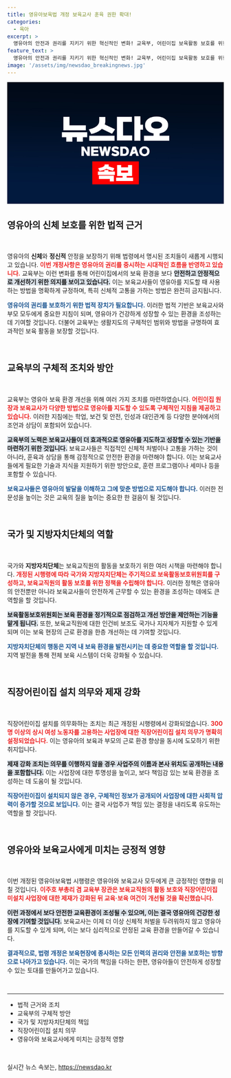 ```yaml
---
title: 영유아보육법 개정 보육교사 훈육 권한 확대!
categories:
  - 육아
excerpt: >
  영유아의 안전과 권리를 지키기 위한 혁신적인 변화! 교육부, 어린이집 보육활동 보호를 위한 법령 개정. 신체적 고통 방지 조항 신설과 직장어린이집 의무 강화로 교육·보육 환경이 개선됩니다. 클릭해서 더 알아보세요!
feature_text: >
  영유아의 안전과 권리를 지키기 위한 혁신적인 변화! 교육부, 어린이집 보육활동 보호를 위한 법령 개정. 신체적 고통 방지 조항 신설과 직장어린이집 의무 강화로 교육·보육 환경이 개선됩니다. 클릭해서 더 알아보세요!
image: '/assets/img/newsdao_breakingnews.jpg'
---
```


<p><img src="/assets/img/newsdao_breakingnews.jpg" alt="firstkoreanews 속보" /></p>

<h2 data-ke-size="size26">영유아의 신체 보호를 위한 법적 근거</h2>

<p data-ke-size="size16">&nbsp;</p>

<p>영유아의 <b>신체</b>와 <b>정신적</b> 안정을 보장하기 위해 법령에서 명시된 조치들이 새롭게 시행되고 있습니다. <b><span style="color: #ee2323;">이번 개정사항은 영유아의 권리를 중시하는 시대적인 흐름을 반영하고 있습니다.</span></b> 교육부는 이런 변화를 통해 어린이집에서의 보육 환경을 보다 <b><span style="background-color: #21538527;">안전하고 안정적으로 개선하기 위한 의지를 보이고 있습니다.</span></b> 이는 보육교사들이 영유아를 지도할 때 사용하는 방법을 명확하게 규정하며, 특히 신체적 고통을 가하는 방법은 완전히 금지됩니다. </p>

<p><b><span style="color: #1a5490;">영유아의 권리를 보호하기 위한 법적 장치가 필요합니다.</span></b> 이러한 법적 기반은 보육교사와 부모 모두에게 중요한 지침이 되며, 영유아가 건강하게 성장할 수 있는 환경을 조성하는 데 기여할 것입니다. 더불어 교육부는 생활지도의 구체적인 범위와 방법을 규명하여 효과적인 보육 활동을 보장할 것입니다.</p>

<p data-ke-size="size16">&nbsp;</p>

<h2 data-ke-size="size26">교육부의 구체적 조치와 방안</h2>

<p data-ke-size="size16">&nbsp;</p>

<p>교육부는 영유아 보육 환경 개선을 위해 여러 가지 조치를 마련하였습니다. <b><span style="color: #ee2323;">어린이집 원장과 보육교사가 다양한 방법으로 영유아를 지도할 수 있도록 구체적인 지침을 제공하고 있습니다.</span></b> 이러한 지침에는 학업, 보건 및 안전, 인성과 대인관계 등 다양한 분야에서의 조언과 상담이 포함되어 있습니다. </p>

<p><b><span style="background-color: #21538527;">교육부의 노력은 보육교사들이 더 효과적으로 영유아를 지도하고 성장할 수 있는 기반을 마련하기 위한 것입니다.</span></b> 보육교사들은 직접적인 신체적 처벌이나 고통을 가하는 것이 아니라, 훈육과 상담을 통해 감정적으로 안전한 환경을 마련해야 합니다. 이는 보육교사들에게 필요한 기술과 지식을 지원하기 위한 방안으로, 훈련 프로그램이나 세미나 등을 포함할 수 있습니다.</p>

<p><b><span style="color: #1a5490;">보육교사들은 영유아의 발달을 이해하고 그에 맞춘 방법으로 지도해야 합니다.</span></b> 이러한 전문성을 높이는 것은 교육의 질을 높이는 중요한 한 걸음이 될 것입니다.</p>

<p data-ke-size="size16">&nbsp;</p>

<h2 data-ke-size="size26">국가 및 지방자치단체의 역할</h2>

<p data-ke-size="size16">&nbsp;</p>

<p>국가와 <b>지방자치단체</b>는 보육교직원의 활동을 보호하기 위한 여러 시책을 마련해야 합니다. <b><span style="color: #ee2323;">개정된 시행령에 따라 국가와 지방자치단체는 주기적으로 보육활동보호위원회를 구성하고, 보육교직원의 활동 보호를 위한 정책을 수립해야 합니다.</span></b> 이러한 정책은 영유아의 안전뿐만 아니라 보육교사들이 안전하게 근무할 수 있는 환경을 조성하는 데에도 큰 역할을 할 것입니다.</p>

<p><b><span style="background-color: #21538527;">보육활동보호위원회는 보육 환경을 정기적으로 점검하고 개선 방안을 제안하는 기능을 맡게 됩니다.</span></b> 또한, 보육교직원에 대한 인건비 보조도 국가나 지자체가 지원할 수 있게 되며 이는 보육 현장의 근로 환경을 한층 개선하는 데 기여할 것입니다.</p>

<p><b><span style="color: #1a5490;">지방자치단체의 행동은 지역 내 보육 환경을 발전시키는 데 중요한 역할을 할 것입니다.</span></b> 지역 발전을 통해 전체 보육 시스템이 더욱 강화될 수 있습니다.</p>

<p data-ke-size="size16">&nbsp;</p>

<h2 data-ke-size="size26">직장어린이집 설치 의무와 제재 강화</h2>

<p data-ke-size="size16">&nbsp;</p>

<p>직장어린이집 설치를 의무화하는 조치는 최근 개정된 시행령에서 강화되었습니다. <b><span style="color: #ee2323;">300명 이상의 상시 여성 노동자를 고용하는 사업장에 대한 직장어린이집 설치 의무가 명확히 설정되었습니다.</span></b> 이는 영유아의 보육과 부모의 근로 환경 향상을 동시에 도모하기 위한 취지입니다.</p>

<p><b><span style="background-color: #21538527;">제재 강화 조치는 의무를 이행하지 않을 경우 사업주의 이름과 본사 위치도 공개하는 내용을 포함합니다.</span></b> 이는 사업장에 대한 투명성을 높이고, 보다 책임감 있는 보육 환경을 조성하는 데 도움이 될 것입니다.</p>

<p><b><span style="color: #1a5490;">직장어린이집이 설치되지 않은 경우, 구체적인 정보가 공개되어 사업장에 대한 사회적 압력이 증가할 것으로 보입니다.</span></b> 이는 결국 사업주가 책임 있는 결정을 내리도록 유도하는 역할을 할 것입니다.</p>

<p data-ke-size="size16">&nbsp;</p>

<h2 data-ke-size="size26">영유아와 보육교사에게 미치는 긍정적 영향</h2>

<p data-ke-size="size16">&nbsp;</p>

<p>이번 개정된 영유아보육법 시행령은 영유아와 보육교사 모두에게 큰 긍정적인 영향을 미칠 것입니다. <b><span style="color: #ee2323;">이주호 부총리 겸 교육부 장관은 보육교직원의 활동 보호와 직장어린이집 미설치 사업장에 대한 제재가 강화된 뒤 교육·보육 여건이 개선될 것을 확신했습니다.</span></b> </p>

<p><b><span style="background-color: #21538527;">이런 과정에서 보다 안전한 교육환경이 조성될 수 있으며, 이는 결국 영유아의 건강한 성장에 기여할 것입니다.</span></b> 보육교사는 이제 더 이상 신체적 처벌을 두려워하지 않고 영유아를 지도할 수 있게 되며, 이는 보다 심리적으로 안정된 교육 환경을 만들어갈 수 있습니다.</p>

<p><b><span style="color: #1a5490;">결과적으로, 법령 개정은 보육현장에 종사하는 모든 인력의 권리와 안전을 보호하는 방향으로 나아가고 있습니다.</span></b> 이는 국가의 책임을 다하는 한편, 영유아들이 안전하게 성장할 수 있는 토대를 만들어가고 있습니다.</p>

<p data-ke-size="size16">&nbsp;</p>

<hr style="border-color: #b5b5b5; border-width: 1px;">

<ul>
    <li>법적 근거와 조치</li>
    <li>교육부의 구체적 방안</li>
    <li>국가 및 지방자치단체의 책임</li>
    <li>직장어린이집 설치 의무</li>
    <li>영유아와 보육교사에게 미치는 긍정적 영향</li>
</ul>

<p data-ke-size="size16">&nbsp;</p>
실시간 뉴스 속보는, <a href="https://newsdao.kr" rel="dofollow">https://newsdao.kr</a>


